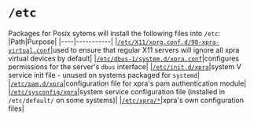 # `/etc`

Packages for Posix sytems will install the following files into `/etc`:
|Path|Purpose|
|----|-----------|
|[`/etc/X11/xorg.conf.d/90-xpra-virtual.conf`](https://github.com/Xpra-org/xpra/tree/master/fs/etc/X11/xorg.conf.d/90-xpra-virtual.conf)|used to ensure that regular X11 servers will ignore all xpra virtual devices by default|
|[`/etc/dbus-1/system.d/xpra.conf`](https://github.com/Xpra-org/xpra/tree/master/fs/etc/dbus-1/system.d/xpra.conf)|configures permissions for the server's `dbus` interface|
|[`/etc/init.d/xpra`](https://github.com/Xpra-org/xpra/tree/master/fs/etc/init.d/xpra)|system V service init file - unused on systems packaged for `systemd`|
|[`/etc/pam.d/xpra`](https://github.com/Xpra-org/xpra/tree/master/fs/etc/pam.d)|configuration file for xpra's pam authentication module|
|[`/etc/sysconfig/xpra`](https://github.com/Xpra-org/xpra/tree/master/fs/etc/sysconfig/xpra)|system service configuration file (installed in `/etc/default/` on some systems)|
|[`/etc/xpra/*`](https://github.com/Xpra-org/xpra/tree/master/fs/etc/xpra)|xpra's own configuration files|
